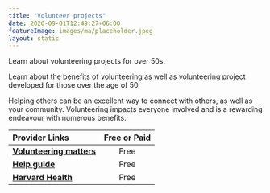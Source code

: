 ```yaml
---
title: "Volunteer projects"
date: 2020-09-01T12:49:27+06:00
featureImage: images/ma/placeholder.jpeg
layout: static
---
```


Learn about volunteering projects for over 50s.

Learn about the benefits of volunteering as well as volunteering project developed for those over the age of 50.

Helping others can be an excellent way to connect with others, as well as your community. Volunteering impacts everyone involved and is a rewarding endeavour with numerous benefits.

| Provider Links      | Free or Paid  |  
| :-----------          | :--------------:      |  
| [**Volunteering matters**](https://volunteeringmatters.org.uk/pillars/older-people/) | Free | 
| [**Help guide**](https://www.helpguide.org/articles/healthy-living/volunteering-and-its-surprising-benefits.htm) | Free | 
| [**Harvard Health**](https://www.health.harvard.edu/blog/volunteering-may-be-good-for-body-and-mind-201306266428) | Free | 
  

<br/><br/>






